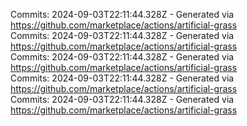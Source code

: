 Commits: 2024-09-03T22:11:44.328Z - Generated via https://github.com/marketplace/actions/artificial-grass
<br>
Commits: 2024-09-03T22:11:44.328Z - Generated via https://github.com/marketplace/actions/artificial-grass
<br>
Commits: 2024-09-03T22:11:44.328Z - Generated via https://github.com/marketplace/actions/artificial-grass
<br>
Commits: 2024-09-03T22:11:44.328Z - Generated via https://github.com/marketplace/actions/artificial-grass
<br>
Commits: 2024-09-03T22:11:44.328Z - Generated via https://github.com/marketplace/actions/artificial-grass
<br>
